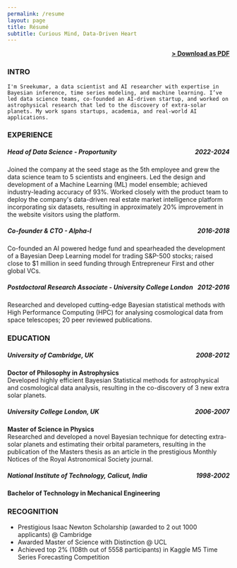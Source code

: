 ```yaml
---
permalink: /resume
layout: page
title: Résumé
subtitle: Curious Mind, Data-Driven Heart
---
```



<span style="float: right; "><a href="{{ '/assets/resume.pdf' | prepend: site.baseurl }}"><strong>> Download as PDF</strong></a> </span>
<br>

### INTRO
```I'm Sreekumar, a data scientist and AI researcher with expertise in Bayesian inference, time series modeling, and machine learning. I’ve led data science teams, co-founded an AI-driven startup, and worked on astrophysical research that led to the discovery of extra-solar planets. My work spans startups, academia, and real-world AI applications.```  


### EXPERIENCE

##### Head of Data Science - **Proportunity** <span style="float: right; ">2022-2024</span>  
Joined the company at the seed stage as the 5th employee and grew the data science team to 5 scientists and engineers. Led the design and development of a Machine Learning (ML) model ensemble; achieved industry-leading accuracy of 93%. Worked closely with the product team to deploy the company's data-driven real estate market intelligence platform incorporating six datasets,  resulting in approximately 20% improvement in the website visitors using the platform.

 
##### Co-founder & CTO - **Alpha-I** <span style="float: right; ">2016-2018</span>  
Co-founded an AI powered hedge fund and spearheaded the development of a Bayesian Deep Learning model for trading S&P-500 stocks; raised close to $1 million in seed funding through Entrepreneur First and other global VCs. 

##### Postdoctoral Research Associate - **University College London** <span style="float: right; ">2012-2016</span>  
Researched and developed cutting-edge Bayesian statistical methods with High Performance Computing (HPC) for analysing cosmological data from space telescopes; 20 peer reviewed publications.

### EDUCATION

##### University of Cambridge, UK <span style="float: right; ">2008-2012</span>  
**Doctor of Philosophy in Astrophysics**  
Developed highly efficient Bayesian Statistical methods for astrophysical and cosmological data analysis, resulting in the co-discovery of 3 new extra solar planets. 
 
##### University College London, UK <span style="float: right; ">2006-2007</span>  
**Master of Science in Physics**  
Researched and developed a novel Bayesian technique for detecting extra-solar planets and estimating their orbital parameters, resulting in the publication of the Masters thesis as an article in the prestigious Monthly Notices of the Royal Astronomical Society journal.

##### National Institute of Technology, Calicut, India <span style="float: right; ">1998-2002</span>  
**Bachelor of Technology in Mechanical Engineering**


### RECOGNITION

- Prestigious Isaac Newton Scholarship (awarded to 2 out 1000 applicants) @ Cambridge
- Awarded Master of Science with Distinction @ UCL 
- Achieved top 2% (108th out of 5558 participants) in Kaggle M5 Time Series Forecasting Competition
